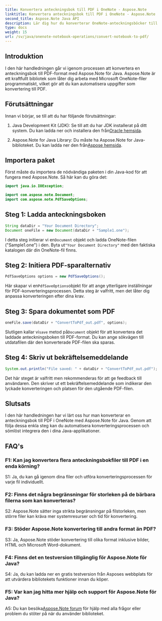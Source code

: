 ```yaml
---
title: Konvertera anteckningsbok till PDF i OneNote - Aspose.Note
linktitle: Konvertera anteckningsbok till PDF i OneNote - Aspose.Note
second_title: Aspose.Note Java API
description: Lär dig hur du konverterar OneNote-anteckningsböcker till PDF-format med Aspose.Note för Java. Följ denna steg-för-steg-guide för sömlös integration i dina Java-applikationer.
type: docs
weight: 15
url: /sv/java/onenote-notebook-operations/convert-notebook-to-pdf/
---
```

## Introduktion

I den här handledningen går vi igenom processen att konvertera en anteckningsbok till PDF-format med Aspose.Note för Java. Aspose.Note är ett kraftfullt bibliotek som låter dig arbeta med Microsoft OneNote-filer programmatiskt, vilket gör att du kan automatisera uppgifter som konvertering till PDF.

## Förutsättningar

Innan vi börjar, se till att du har följande förutsättningar:

1.  Java Development Kit (JDK): Se till att du har JDK installerat på ditt system. Du kan ladda ner och installera den från[Oracle hemsida](https://www.oracle.com/java/technologies/javase-jdk15-downloads.html).

2. Aspose.Note for Java Library: Du måste ha Aspose.Note for Java-biblioteket. Du kan ladda ner den från[Aspose hemsida](https://releases.aspose.com/note/java/).

## Importera paket

Först måste du importera de nödvändiga paketen i din Java-kod för att fungera med Aspose.Note. Så här kan du göra det:

```java
import java.io.IOException;

import com.aspose.note.Document;
import com.aspose.note.PdfSaveOptions;
```

## Steg 1: Ladda anteckningsboken

```java
String dataDir = "Your Document Directory";
Document oneFile = new Document(dataDir + "Sample1.one");
```

 I detta steg initierar vi en`Document` objekt och ladda OneNote-filen ("Sample1.one") i den. Byta ut`"Your Document Directory"` med den faktiska katalogen där din OneNote-fil finns.

## Steg 2: Initiera PDF-sparalternativ

```java
PdfSaveOptions options = new PdfSaveOptions();
```

 Här skapar vi en`PdfSaveOptions`objekt för att ange ytterligare inställningar för PDF-konverteringsprocessen. Detta steg är valfritt, men det låter dig anpassa konverteringen efter dina krav.

## Steg 3: Spara dokumentet som PDF

```java
oneFile.save(dataDir + "ConvertToPdf_out.pdf", options);
```

 Slutligen kallar vi`save` metod på`Document` objekt för att konvertera det laddade anteckningsboken till PDF-format. Du kan ange sökvägen till utdatafilen där den konverterade PDF-filen ska sparas. 

## Steg 4: Skriv ut bekräftelsemeddelande

```java
System.out.println("File saved: " + dataDir + "ConvertToPdf_out.pdf");
```

Det här steget är valfritt men rekommenderas för att ge feedback till användaren. Den skriver ut ett bekräftelsemeddelande som indikerar den lyckade konverteringen och platsen för den utgående PDF-filen.

## Slutsats

I den här handledningen har vi lärt oss hur man konverterar en anteckningsbok till PDF i OneNote med Aspose.Note för Java. Genom att följa dessa enkla steg kan du automatisera konverteringsprocessen och sömlöst integrera den i dina Java-applikationer.

## FAQ's

### F1: Kan jag konvertera flera anteckningsbokfiler till PDF i en enda körning?

S1: Ja, du kan gå igenom dina filer och utföra konverteringsprocessen för varje fil individuellt.

### F2: Finns det några begränsningar för storleken på de bärbara filerna som kan konverteras?

S2: Aspose.Note sätter inga strikta begränsningar på filstorleken, men större filer kan kräva mer systemresurser och tid för konvertering.

### F3: Stöder Aspose.Note konvertering till andra format än PDF?

S3: Ja, Aspose.Note stöder konvertering till olika format inklusive bilder, HTML och Microsoft Word-dokument.

### F4: Finns det en testversion tillgänglig för Aspose.Note för Java?

S4: Ja, du kan ladda ner en gratis testversion från Asposes webbplats för att utvärdera bibliotekets funktioner innan du köper.

### F5: Var kan jag hitta mer hjälp och support för Aspose.Note för Java?

 A5: Du kan besöka[Aspose.Note forum](https://forum.aspose.com/c/note/28) för hjälp med alla frågor eller problem du stöter på när du använder biblioteket.